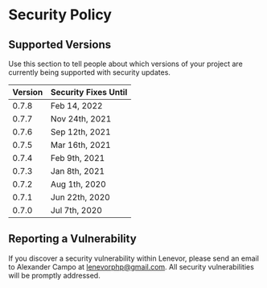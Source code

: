 # Security Policy

## Supported Versions

Use this section to tell people about which versions of your project are
currently being supported with security updates.

| Version | Security Fixes Until |
| ------- | -------------------- |
| 0.7.8   | Feb 14, 2022         |
| 0.7.7   | Nov 24th, 2021       |
| 0.7.6   | Sep 12th, 2021       |
| 0.7.5   | Mar 16th, 2021       |
| 0.7.4   | Feb 9th, 2021        |
| 0.7.3   | Jan 8th, 2021        |
| 0.7.2   | Aug 1th, 2020        |
| 0.7.1   | Jun 22th, 2020       |
| 0.7.0   | Jul 7th, 2020        |

## Reporting a Vulnerability

If you discover a security vulnerability within Lenevor, please send an email to Alexander Campo at lenevorphp@gmail.com. All security vulnerabilities will be promptly addressed.
